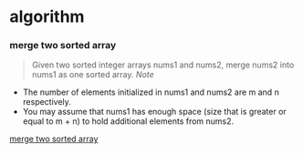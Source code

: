 # algorithm

### merge two sorted array

> Given two sorted integer arrays nums1 and nums2, merge nums2 into nums1 as one sorted array.
*Note*

* The number of elements initialized in nums1 and nums2 are m and n respectively.
* You may assume that nums1 has enough space (size that is greater or equal to m + n) to hold additional elements from nums2.

[merge two sorted array](./src/MergeTwoSortedArray.c)

